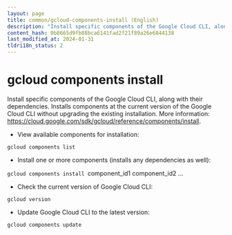 ```yaml
---
layout: page
title: common/gcloud-components-install (English)
description: "Install specific components of the Google Cloud CLI, along with their dependencies."
content_hash: 0b8665d9fb88bca6141fad2f21f89a26e6844138
last_modified_at: 2024-01-31
tldri18n_status: 2
---
```

# gcloud components install

Install specific components of the Google Cloud CLI, along with their dependencies.
Installs components at the current version of the Google Cloud CLI without upgrading the existing installation.
More information: <https://cloud.google.com/sdk/gcloud/reference/components/install>.

- View available components for installation:

`gcloud components list`

- Install one or more components (installs any dependencies as well):

`gcloud components install `<span class="tldr-var badge badge-pill bg-dark-lm bg-white-dm text-white-lm text-dark-dm font-weight-bold">component_id1 component_id2 ...</span>

- Check the current version of Google Cloud CLI:

`gcloud version`

- Update Google Cloud CLI to the latest version:

`gcloud components update`
